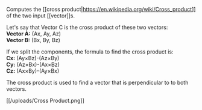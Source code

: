 Computes the [[cross product|https://en.wikipedia.org/wiki/Cross_product]] of the two input [[vector]]s.

Let's say that Vector C is the cross product of these two vectors:\
**Vector A:** (Ax, Ay, Az)\
**Vector B:** (Bx, By, Bz)

If we split the components, the formula to find the cross product is:\
**Cx:** (Ay×Bz)-(Az×By)\
**Cy:** (Az×Bx)-(Ax×Bz)\
**Cz:** (Ax×By)-(Ay×Bx)

The cross product is used to find a vector that is perpendicular to to both vectors.

[[/uploads/Cross Product.png]]